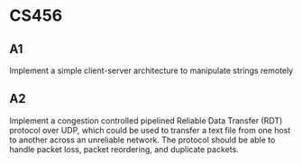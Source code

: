 # CS456

## A1

Implement a simple client-server architecture to manipulate strings remotely

## A2

Implement a congestion controlled pipelined Reliable Data Transfer (RDT) protocol over UDP, which could be used to transfer a text file from one host to another across an unreliable network. The protocol should be able to handle packet loss, packet reordering, and duplicate packets.
